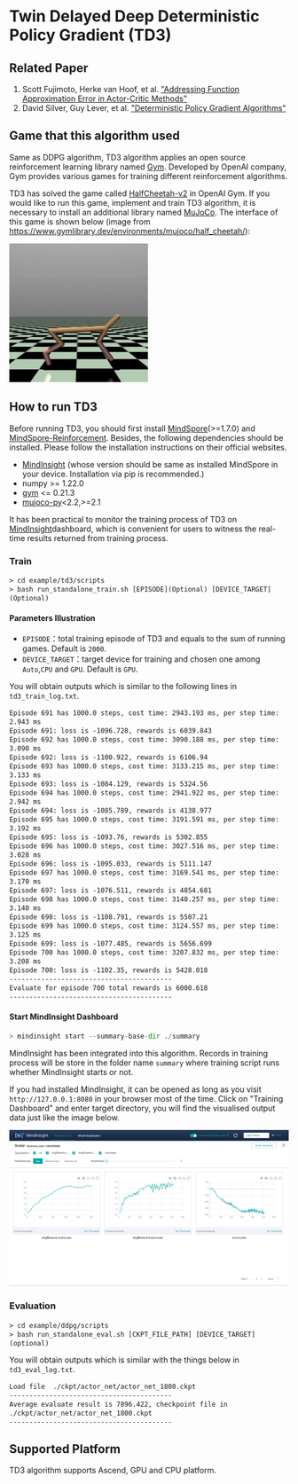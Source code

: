 # Twin Delayed Deep Deterministic Policy Gradient (TD3)

## Related Paper

1. Scott Fujimoto, Herke van Hoof, et al. ["Addressing Function Approximation Error in Actor-Critic Methods"](https://arxiv.org/pdf/1802.09477.pdf)
2. David Silver, Guy Lever, et al. ["Deterministic Policy Gradient Algorithms"](https://proceedings.mlr.press/v32/silver14.pdf)

## Game that this algorithm used

Same as DDPG algorithm, TD3 algorithm applies an open source reinforcement learning library named [Gym](https://github.com/openai/gym). Developed by OpenAI company, Gym provides various games for training different reinforcement algorithms.

TD3 has solved the game called [HalfCheetah-v2](https://www.gymlibrary.ml/environments/mujoco/half_cheetah/) in OpenAI Gym. If you would like to run this game, implement and train TD3 algorithm, it is necessary to install an additional library named [MuJoCo](https://github.com/openai/mujoco-py). The interface of this game is shown below (image from https://www.gymlibrary.dev/environments/mujoco/half_cheetah/):

<img src="./img/half_cheetah.gif" alt="half_cheetah" style="zoom:50%;" />

## How to run TD3

Before running TD3, you should first install [MindSpore](https://www.mindspore.cn/install/en)(>=1.7.0) and [MindSpore-Reinforcement](https://www.mindspore.cn/reinforcement/docs/en/r0.5/reinforcement_install.html). Besides, the following dependencies should be installed. Please follow the installation instructions on their official websites.

- [MindInsight](https://mindspore.cn/mindinsight/docs/en/r1.8/mindinsight_install.html) (whose version should be same as installed MindSpore in your device. Installation via pip is recommended.)
- numpy >= 1.22.0
- [gym](https://github.com/openai/gym) <= 0.21.3
- [mujoco-py](https://github.com/openai/mujoco-py)<2.2,>=2.1

It has been practical to monitor the training process of TD3 on [MindInsight](https://mindspore.cn/mindinsight/docs/en/r1.8/index.html)dashboard, which is convenient for users to witness the real-time results returned from training process.

### Train

```shell
> cd example/td3/scripts
> bash run_standalone_train.sh [EPISODE](Optional) [DEVICE_TARGET](Optional)
```

#### Parameters Illustration

- `EPISODE`：total training episode of TD3 and equals to the sum of running games. Default is `2000`.
- `DEVICE_TARGET`：target device for training and chosen one among `Auto`,`CPU` and `GPU`. Default is `GPU`.

You will obtain outputs which is similar to the following lines in `td3_train_log.txt`.

```shell
Episode 691 has 1000.0 steps, cost time: 2943.193 ms, per step time: 2.943 ms
Episode 691: loss is -1096.728, rewards is 6039.843
Episode 692 has 1000.0 steps, cost time: 3090.188 ms, per step time: 3.090 ms
Episode 692: loss is -1100.922, rewards is 6106.94
Episode 693 has 1000.0 steps, cost time: 3133.215 ms, per step time: 3.133 ms
Episode 693: loss is -1084.129, rewards is 5324.56
Episode 694 has 1000.0 steps, cost time: 2941.922 ms, per step time: 2.942 ms
Episode 694: loss is -1085.789, rewards is 4138.977
Episode 695 has 1000.0 steps, cost time: 3191.591 ms, per step time: 3.192 ms
Episode 695: loss is -1093.76, rewards is 5302.855
Episode 696 has 1000.0 steps, cost time: 3027.516 ms, per step time: 3.028 ms
Episode 696: loss is -1095.033, rewards is 5111.147
Episode 697 has 1000.0 steps, cost time: 3169.541 ms, per step time: 3.170 ms
Episode 697: loss is -1076.511, rewards is 4854.681
Episode 698 has 1000.0 steps, cost time: 3140.257 ms, per step time: 3.140 ms
Episode 698: loss is -1108.791, rewards is 5507.21
Episode 699 has 1000.0 steps, cost time: 3124.557 ms, per step time: 3.125 ms
Episode 699: loss is -1077.485, rewards is 5656.699
Episode 700 has 1000.0 steps, cost time: 3207.832 ms, per step time: 3.208 ms
Episode 700: loss is -1102.35, rewards is 5428.018
-----------------------------------------
Evaluate for episode 700 total rewards is 6000.618
-----------------------------------------
```

#### Start MindInsight Dashboard

```python
> mindinsight start --summary-base-dir ./summary
```

MindInsight has been integrated into this algorithm. Records in training process will be store in the folder name `summary` where training script runs whether MindInsight starts or not.

If you had installed MindInsight, it can be opened as long as you visit `http://127.0.0.1:8080` in your browser most of the time. Click on "Training Dashboard" and enter target directory, you will find the visualised output data just like the image below.

![example_summary_en.png](./img/example_summary_en.png)

### Evaluation

```shell
> cd example/ddpg/scripts
> bash run_standalone_eval.sh [CKPT_FILE_PATH] [DEVICE_TARGET](optional)
```

You will obtain outputs which is similar with the things below in `td3_eval_log.txt`.

```shell
Load file  ./ckpt/actor_net/actor_net_1800.ckpt
-----------------------------------------
Average evaluate result is 7896.422, checkpoint file in ./ckpt/actor_net/actor_net_1800.ckpt
-----------------------------------------
```

## Supported Platform

TD3 algorithm supports Ascend, GPU and CPU platform.

